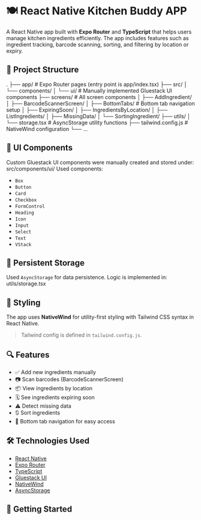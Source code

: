 # 🍽️ React Native Kitchen Buddy APP

A React Native app built with **Expo Router** and **TypeScript** that helps users manage kitchen ingredients efficiently. The app includes features such as ingredient tracking, barcode scanning, sorting, and filtering by location or expiry.

## 📁 Project Structure

.
├── app/ # Expo Router pages (entry point is app/index.tsx)
├── src/
│ └── components/
│ └── ui/ # Manually implemented Gluestack UI components
├── screens/ # All screen components
│ ├── AddIngredient/
│ ├── BarcodeScannerScreen/
│ ├── BottomTabs/ # Bottom tab navigation setup
│ ├── ExpiringSoon/
│ ├── IngredientsByLocation/
│ ├── ListIngredients/
│ ├── MissingData/
│ └── SortingIngredient/
├── utils/
│ └── storage.tsx # AsyncStorage utility functions
├── tailwind.config.js # NativeWind configuration
└── ...

## 🧱 UI Components

Custom Gluestack UI components were manually created and stored under:
src/components/ui/
Used components:

- `Box`
- `Button`
- `Card`
- `Checkbox`
- `FormControl`
- `Heading`
- `Icon`
- `Input`
- `Select`
- `Text`
- `VStack`

## 💾 Persistent Storage

Used `AsyncStorage` for data persistence. Logic is implemented in:
utils/storage.tsx

## 🎨 Styling

The app uses **NativeWind** for utility-first styling with Tailwind CSS syntax in React Native.

> Tailwind config is defined in `tailwind.config.js`.

## 🔍 Features

- ✅ Add new ingredients manually
- 📷 Scan barcodes (BarcodeScannerScreen)
- 📦 View ingredients by location
- 🗓️ See ingredients expiring soon
- ⚠️ Detect missing data
- 🔃 Sort ingredients
- 🔄 Bottom tab navigation for easy access

## 🛠️ Technologies Used

- [React Native](https://reactnative.dev/)
- [Expo Router](https://expo.github.io/router/)
- [TypeScript](https://www.typescriptlang.org/)
- [Gluestack UI](https://ui.gluestack.io/)
- [NativeWind](https://www.nativewind.dev/)
- [AsyncStorage](https://react-native-async-storage.github.io/async-storage/)

## 🚀 Getting Started
